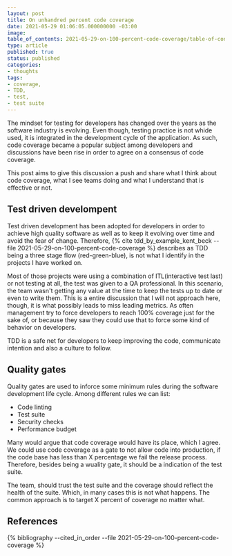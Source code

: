 ```yaml
---
layout: post
title: On unhandred percent code coverage
date: 2021-05-29 01:06:05.000000000 -03:00
image: 
table_of_contents: 2021-05-29-on-100-percent-code-coverage/table-of-contents.md
type: article
published: true
status: published
categories:
- thoughts
tags:
- coverage,
- TDD,
- test,
- test suite
---
```


The mindset for testing for developers has changed over the years as the software
industry is evolving. Even though, testing practice is not whide used, it is integrated in the
development cycle of the application. As such, code coverage became a popular subject
among developers and discussions have been rise in order to agree on a consensus of
code coverage.

This post aims to give this discussion a push and share what I think about code coverage,
what I see teams doing and what I understand that is effective or not.

## Test driven develompent

Test driven development has been adopted for developers in order to achieve
high quality software as well as to keep it evolving over time and avoid
the fear of change. Therefore, {% cite tdd_by_example_kent_beck --file 2021-05-29-on-100-percent-code-coverage %}
describes as TDD being a three stage flow (red-green-blue), is not what I
identify in the projects I have worked on.

Most of those projects were using a combination of ITL(interactive test last) or not testing at all,
the test was given to a QA professional. In this scenario, the team wasn't
getting any value at the time to keep the tests up to date or even to
write them. This is a entire discussion that I will not approach here, though,
it is what possibly leads to miss leading metrics. As often management
try to force developers to reach 100% coverage just for the sake of, or because
they saw they could use that to force some kind of behavior on developers.

TDD is a safe net for developers to keep improving the code, communicate intention
and also a culture to follow.

## Quality gates

Quality gates are used to inforce some minimum rules during the software development
life cycle. Among different rules we can list:

- Code linting
- Test suite
- Security checks
- Performance budget

Many would argue that code coverage would have its place, which I agree. We could
use code coverage as a gate to not allow code into production, if the code base
has less than X percentage we fail the release process.  Therefore, besides being
a wuality gate, it should be a indication of the test suite.

The team, should trust the test suite and the coverage should reflect the health
of the suite. Which, in many cases this is not what happens. The common approach
is to target X percent of coverage no matter what.

## References

{% bibliography --cited_in_order --file 2021-05-29-on-100-percent-code-coverage %}